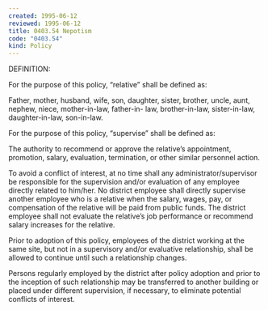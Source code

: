 ```yaml
---
created: 1995-06-12
reviewed: 1995-06-12
title: 0403.54 Nepotism
code: "0403.54"
kind: Policy
---
```


DEFINITION:

For the purpose of this policy, “relative” shall be defined as:

Father, mother, husband, wife, son, daughter, sister, brother, uncle, aunt, nephew, niece, mother-in-law, father-in- law, brother-in-law, sister-in-law, daughter-in-law, son-in-law.

For the purpose of this policy, “supervise” shall be defined as:

The authority to recommend or approve the relative’s appointment, promotion, salary, evaluation, termination, or other similar personnel action.

To avoid a conflict of interest, at no time shall any administrator/supervisor be responsible for the supervision and/or evaluation of any employee directly related to him/her. No district employee shall directly supervise another employee who is a relative when the salary, wages, pay, or compensation of the relative will be paid from public funds. The district employee shall not evaluate the relative’s job performance or recommend salary increases for the relative.

Prior to adoption of this policy, employees of the district working at the same site, but not in a supervisory and/or evaluative relationship, shall be allowed to continue until such a relationship changes.

Persons regularly employed by the district after policy adoption and prior to the inception of such relationship may be transferred to another building or placed under different supervision, if necessary, to eliminate potential conflicts of interest.
